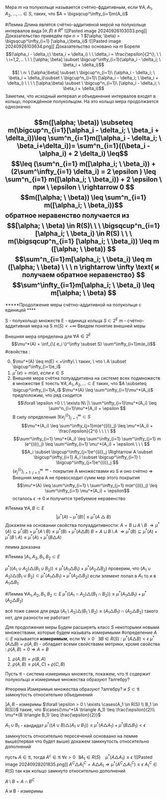 Мера $m$ на полукольце называется счётно-фддитивным, если $\forall A, A_1, A_2,..., ...\in S,$ таких, что
$A = \bigsqcup^\infty_{i=1}m(A_i)$

#Лемма 
Длина являтся счётно-аддитивной мерой на полукольце интервалов вида $[\alpha, \beta)\  в \ R^n$ 
![[Pasted image 20240926103033.png]]
Доказательство приведём при $n=1$
$[\alpha; \beta) = \bigsqcup^\infty_{i=1} [\alpha_i;\beta_i)$
![[Pasted image 20240926103634.png]]
Доказательство основано на $m$ Бореля
$$(\alpha_i - \delta_i;\ \beta_i + \delta_i) \ \ \delta_i = \frac{\epsilon}{2^i}; \ \ \ i=1,2,... \ \ \ [\alpha; \beta] \subset \bigcup^\infty_{i=1}(\alpha_i - \delta_i; \ \beta_i + \delta_i)$$
$$] \ n: \ [\alpha;\beta] \subset \ \bigcup^n_{i=1}\  (\alpha_i - \delta_i; \ \beta_i + \delta_i)\subset \ \bigcup^n_{i=1}\  [\alpha_i - \delta_i; \ \beta_i + \delta_i) \ \ \ \ [\alpha;\beta) \subset  \ \bigcup^n_{i=1}\  [\alpha_i - \delta_i; \ \beta_i + \delta_i)$$
Заметим, что исходный интервал и объединение интервалов входят в кольцо, порождённое полукольцом.
На это кольцо мера продолжается однозначно

$$m([\alpha; \beta)) \subseteq m(\bigcup^n_{i=1}[\alpha_i - \delta_i; \ \beta_i + \delta_i))\leq \sum^n_{i=1}m([\alpha_i - \delta_i; \ \beta_i+\delta_i))= \sum^n_{i=1}((\beta_i - \alpha_i) + 2 \delta_i) \leq$$
$$\leq (\sum^n_{i=1} m([\alpha_i; \ \beta_i)) + (2\sum^\infty_{i=1} \delta_i) = 2 \epsilon ) \leq \sum^n_{i=1} m([\alpha_i; \ \beta_i)) + 2 \epsilon \ при \ \epsilon \ \rightarrow 0 $$
$$m([\alpha; \ \beta)) \leq \sum^n_{i=1} m([\alpha_i; \ \beta_i))$$
обратное неравенство получается из
$$[\alpha; \ \beta) \in R(S)\ \ \ \bigsqcup^n_{i=1} [\alpha_i; \ \beta_i) \in R(S) \ \ \ m(\bigsqcup^n_{i=1} [\alpha_i; \ \beta_i)) \leq m ([\alpha; \ \beta)) $$
$$\sum^n_{i=1}m[\alpha_i; \ \beta_i) \leq m ([\alpha; \ \beta) \ \ \ n \rightarrow \infty \text{ и получаем обратное неравенство}  $$
$$\sum^\infty_{i=1}m[\alpha_i; \ \beta_i) \leq m[\alpha; \ \beta) $$
--------

*****Продолжение меры счётно-аддитивной на полукольце с единицей ****

S - полукольцо множеств
E - единица кольца
$S \subset 2^E$
m - счётно-аддитивная мера на S
$m(S) < + \infty$ 
Введем понятие внешней меры

Внешняя мера определена для $\forall A \in 2^E$
$$\mu^*(A) = \inf_{\{ e_i \}^\infty \subset S} \sum^\infty_{i=1}m(e_i)$$
#свойства :

0) $\mu^*(A) \leq m(E) < +\infty\ \ таких, \ что \ A \subset \bigcup^\infty_{i=1}e_i$ 
1) $\mu^*(e) = m(e), \ если  \ e \in S$ 
2) Внешняя мера счётна полуаддитивна на системе всех подмножеств в множестве E
тоесть $\forall A,A_1,A_2,... \subset E$ таких, что $A \subseteq \bigcup^\infty_{i=1}A_i$
$\mu^*(A) \leq \sum^\infty_{i=1}\mu^*(A_i)$ предположим, что ряд сходится
$$\forall \epsilon >0 \ \ \exists N\  |\ \sum^\infty_{i=1}\mu^*(A_i) \leq \sum^n_{i=1}\mu^*(A_i) + \epsilon $$
В силу определения $\exists \{ e^{(i)}_j \}^\infty_{j=1} \subset S$
$$\mu^*(A_i) \leq \sum^\infty_{j=1}m(e^{(i)}_j) \leq \mu^*(A_i) + \frac{\epsilon}{2^i} \ \ \ \ $$
$$\sum^\infty_{i=1} \mu^*(A_i) \leq \sum^\infty_{i=1} \sum^\infty_{j=1} m (e^{(i)}_j) \leq \sum^\infty_{i=1} \mu^*(A_i) + \epsilon\ \  \ \ $$
$$A_i \subset \bigcup^\infty_{j=1}e^{(i)}_j \Rightarrow A \subset \bigcup^\infty_{i=1} A_i \subset \bigcup^\infty_{i=1} \ \bigcup^\infty_{j=1}e^{(i)}_j $$
$\{ e^{(i)}_j \}^{\infty \ \ \infty}_{i=1 \ \ j=1}$ - покрытие A множествами из S и оно счётно $\Rightarrow$ Внешняя мера A не превосходит сумм мер этого покрытия
$$\mu^*(A) \leq \sum^\infty_{i=1} \ \sum^\infty_{j=1} m(e^{(i)}_j) \leq \sum^\infty_{i=1} \mu^*(A_i) + \epsilon$$
осталось $\epsilon \rightarrow 0$ и получится требуемое неравенство

#Лемма $\forall A, B \subset E$
$$|\mu^*(A) - \mu^*(B)| \leq \mu^*(A \ \triangle \ B)$$
Докажем на основании свойства полуаддитивности:
$A = B \sqcup A \setminus B \ \Rightarrow \mu^*(A) \subseteq \mu^*(B) + \mu^*(A \setminus B) \leq \mu^*(B) + \mu^*(A \triangle B)$
$B = A \sqcup B \setminus A \ \Rightarrow \mu^*(B) \subseteq \mu^*(A) + \mu^*(B \setminus A) \leq \mu^*(A) + \mu^*(B \triangle A)$

лемма доказана

#Лемма $] A_1, A_2, B_1, B_2 \subset E$

$\mu^*((A_1 \cup A_2)\triangle(B_1 \cup B_2)) \leq \mu^*(A_1 \triangle B_1) + \mu^*(A_2 \triangle B_2)$
проверим, что $(A_1 \cup A_2) \triangle (B_1 \cup B_2) \subset \mu^*(A_1 \triangle B_1) + \mu^*(A_2 \triangle B_2)$ 
если элемент попал в $A_1$ то и в $A_1 \triangle B_1$ 

#Лемма $\forall A_1, A_2, B_1, B_2 \subset E$
$\mu^*((A_1 \cap A_2)\triangle(B_1 \cap B_2)) \leq \mu^*(A_1 \triangle B_1) + \mu^*(A_2 \triangle B_2)$

всё тоже самое 
для ряда $(A_1 \setminus A_2) \triangle (B_1 \setminus B_2) \leq (A_1 \triangle B_1) \cap (A_2 \triangle B_2)$
такого нет, для разности не работает

Для продолжения меры 
Будем расширять класс $S$ некоторыми новыми множествами, которые будем называть измеримыми
#определение $A\subset E$ называется **измеримым**, если $\forall \epsilon > 0 \ \ \ \exists B \in R(S): \mu^*(A \triangle B)<\epsilon$
$\mu^*(A \triangle B) = \rho(A,B)$ - обладает всеми свойствами метрики, кроме свойства : $\rho(A,B) = 0 \Rightarrow A =B$ 

1) $\rho(A,B) = \rho(B,A)$
2) $\rho(A,B) \leq \rho(A,C) + \rho(C, B)$

Пусть $\mathfrak{A}$ - система измеримых множеств, покажем, что $\mathfrak{A}$ содержит полукольцо и измеримые множества образуют ?алгебру?

#теорема Измеримые множества образуют ?алгебру? и $S \subset \mathfrak{A}$
	        замкнутость относительно объединений

$]A, B$ - измеримы
$\forall \epsilon > 0 \ \exists \cases{A_1 \in R(S) \\ B_1 \in R(S)}$  такие, что $\cases{\mu^*(A \triangle A_1) \leq \frac{\epsilon}{2}\\ \mu^*(B \triangle B_1) \leq \frac{\epsilon}{2}}$

$A_1 \cup B_1$ - кандидат
$\mu^*((A \cup B)\triangle (A_1 \cup B_1)) \leq \mu^*(A \triangle A_1) + \mu^*(B \triangle B_1) < \epsilon$

замкнутость относительно пересечений основаано на лемме выше(первая что будет выше)
докажем замкнутость относительно дополнений

пусть $A \in \mathfrak{A}$, тогда $A^c \in \mathfrak{A}$
$\forall \epsilon > 0 \ \ \exists A_1 \in R(S) \ \ \ \ \mu^*(A \triangle A_1) \leq \epsilon$ ![[Pasted image 20240928201835.png]]
$A^C \triangle A^C_1 = A \triangle A_1 \Rightarrow \mu^*(A^C \triangle A^C_1) \leq \epsilon$
$A^C_1 \in R(S)$ так как кольцо замкнуто относительно дополнений 

$A \setminus B = A \cap B^C$ 

A и B - измеримы
